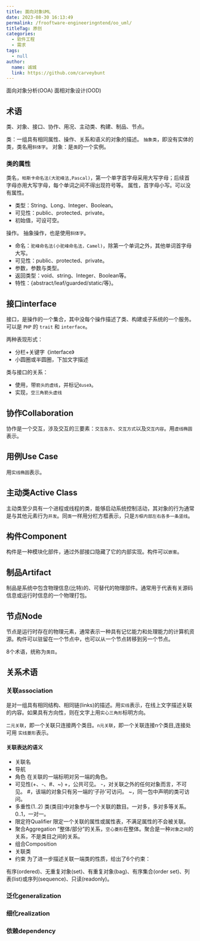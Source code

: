 ```yaml
---
title: 面向对象UML
date: 2023-08-30 16:13:49
permalink: /frooftware-engineeringntend/oo_uml/
titleTag: 原创
categories: 
  - 软件工程
  - 需求
tags: 
  - null
author: 
  name: 诚城
  link: https://github.com/carveybunt
---
```


面向对象分析(OOA)  面相对象设计(OOD)

## 术语

类、对象、接口、协作、用况、主动类、构建、制品、节点。

类：一组具有相同属性、操作、关系和语义的对象的描述。  `抽象类`，即没有实体的类，类名用`斜体字`。
对象：是`类`的一个实例。

### 类的属性

类名，`帕斯卡命名法(大驼峰法,Pascal)`，第一个单字首字母采用大写字母；后续首字母亦用大写字母，每个单词之间不得出现符号等。
属性，首字母小写。可以没有属性。

- 类型：String、Long、Integer、Boolean。
- 可见性：public、protected、private。
- 初始值，可设可空。

操作。  抽象操作，也是使用`斜体字`。

- 命名：`驼峰命名法(小驼峰命名法，Camel)`，除第一个单词之外，其他单词首字母大写。
- 可见性：public、protected、private。
- 参数，参数与类型。
- 返回类型：void、string、Integer、Boolean等。
- 特性：{abstract/leaf/guarded/static/等}。

## 接口interface

接口，是操作的一个集合，其中没每个操作描述了类、构建或子系统的一个服务。可以是 `PHP` 的 `trait` 和 `interface`。

两种表现形式：

- 分栏+关键字《interface》
- 小圆圈或半圆圈，下加文字描述

类与接口的关系：

- 使用，带`箭头的虚线`，并标记`《use》`。
- 实现，`空三角箭头虚线`

## 协作Collaboration

协作是一个交互，涉及交互的三要素：`交互各方`、`交互方式`以及`交互内容`。用`虚线椭圆`表示。

## 用例Use Case

用`实线椭圆`表示。

## 主动类Active Class

主动类至少具有一个进程或线程的类，能够启动系统控制活动，其对象的行为通常是与其他元素行为`并发`。同`类`一样用分栏方框表示，只是`方框内部左右各多一条竖线`。

## 构件Component

构件是一种模块化部件，通过外部接口隐藏了它的内部实现。构件可以`嵌套`。

## 制品Artifact

制品是系统中包含物理信息(比特)的、可替代的物理部件。通常用于代表有关源码信息或运行时信息的一个物理打包。

## 节点Node

节点是运行时存在的物理元素，通常表示一种具有记忆能力和处理能力的计算机资源。构件可以驻留在一个节点中，也可以从一个节点转移到另一个节点。

8个术语，统称为`类目`。

## 关系术语

### 关联association

是对一组具有相同结构、相同链(links)的描述。用`实线`表示，在线上文字描述关联的内容。如果具有方向性，则在文字上用`实心三角形`标明方向。

`二元关联`，即一个关联只连接两个类目。`n元关联`，即一个关联连接n个类目,连接处可用 `实线菱形`表示。

#### 关联表达的语义

- 关联名
- 导航
- 角色
在关联的一端标明对另一端的角色。
- 可见性(+、-、#、~)
+，公共可见。
-，对关联之外的任何对象而言，不可见。
#，该端的对象只有另一端的‘子孙’可访问。
~，同一包中声明的类可访问。
- 多重性(1..2)
类(类目)中对象参与一个关联的数目。一对多，多对多等关系。 0..1，一对一。
- 限定符Qualifier
限定一个关联的属性或属性表，不满足属性的不会被关联。
- 聚合Aggregation
“整体/部分”的关系，`空心菱形`在整体。聚合是一种`对象之间`的关系，不是类目之间的关系。
- 组合Composition
- 关联类
- 约束
为了进一步描述关联一端类的性质，给出了6个约束：

有序(ordered)、无重复对象(set)、有重复对象(bag)、有序集合(order set)、列表(list)或序列(sequence)、只读(readonly)。

### 泛化generalization

### 细化realization

### 依赖dependency
